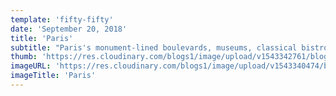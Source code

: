```yaml
---
template: 'fifty-fifty'
date: 'September 20, 2018'
title: 'Paris'
subtitle: "Paris's monument-lined boulevards, museums, classical bistros and boutiques are enhanced by a new wave of multimedia galleries, creative wine bars, design shops and tech start-ups."
thumb: 'https://res.cloudinary.com/blogs1/image/upload/v1543342761/blog1/thumbs/GettyImages-546212251_medium.jpg'
imageURL: 'https://res.cloudinary.com/blogs1/image/upload/v1543340474/blog1/originals/GettyImages-546212251_medium.jpg'
imageTitle: 'Paris'
---
```

